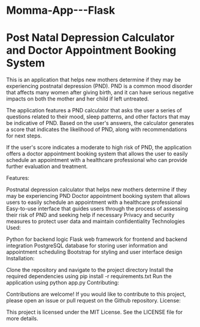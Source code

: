 # Momma-App---Flask
<h1>Post Natal Depression Calculator and Doctor Appointment Booking System</h1>
This is an application that helps new mothers determine if they may be experiencing postnatal depression (PND). PND is a common mood disorder that affects many women after giving birth, and it can have serious negative impacts on both the mother and her child if left untreated.

The application features a PND calculator that asks the user a series of questions related to their mood, sleep patterns, and other factors that may be indicative of PND. Based on the user's answers, the calculator generates a score that indicates the likelihood of PND, along with recommendations for next steps.

If the user's score indicates a moderate to high risk of PND, the application offers a doctor appointment booking system that allows the user to easily schedule an appointment with a healthcare professional who can provide further evaluation and treatment.

Features:

Postnatal depression calculator that helps new mothers determine if they may be experiencing PND
Doctor appointment booking system that allows users to easily schedule an appointment with a healthcare professional
Easy-to-use interface that guides users through the process of assessing their risk of PND and seeking help if necessary
Privacy and security measures to protect user data and maintain confidentiality
Technologies Used:

Python for backend logic
Flask web framework for frontend and backend integration
PostgreSQL database for storing user information and appointment scheduling
Bootstrap for styling and user interface design
Installation:

Clone the repository and navigate to the project directory
Install the required dependencies using pip install -r requirements.txt
Run the application using python app.py
Contributing:

Contributions are welcome! If you would like to contribute to this project, please open an issue or pull request on the Github repository.
License:

This project is licensed under the MIT License. See the LICENSE file for more details.
